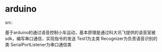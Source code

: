 # arduino

src:

基于arduino的通过语音控制小车运动，基本原理是通过科大讯飞提供的语音室被sdk，编写串口通信，实现指令的发送
Test1为主类
Recognizer为负责语音识别的类
SerialPortListener为串口通信类


